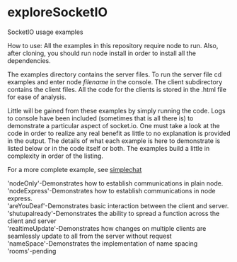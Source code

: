 exploreSocketIO
===============

SocketIO usage examples

How to use:
All the examples in this repository require node to run. Also, after cloning, you should run node install in order to install all the dependencies.

The examples directory contains the server files. To run the server file cd examples and enter node <i>filename</i> in the console.
The client subdirectory contains the client files. All the code for the clients is stored in the .html file for ease of analysis.

Little will be gained from these examples by simply running the code. Logs to console have been included (sometimes that is all there is) to demonstrate a particular aspect of socket.io. One must take a look at the code in order to realize any real benefit as little to no explanation is provided in the output. The details of what each example is here to demonstrate is listed below or in the code itself or both. The examples build a little in complexity in order of the listing.

For a more complete example, see <a href="https://github.com/dcorns/simplechat">simplechat</a>

'nodeOnly'-Demonstrates how to establish communications in plain node.</br>
'nodeExpress'-Demonstrates how to establish communications in node express.</br>
'areYouDeaf'-Demonstrates basic interaction between the client and server.</br>
'shutupalready'-Demonstrates the ability to spread a function across the client and server</br>
'realtimeUpdate'-Demonstrates how changes on multiple clients are seamlessly update to all from the server without request</br>
'nameSpace'-Demonstrates the implementation of name spacing</br>
'rooms'-pending

